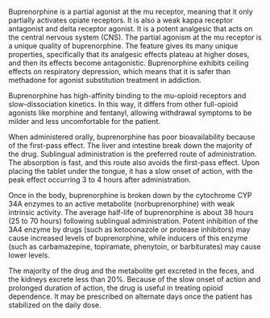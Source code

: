 Buprenorphine is a partial agonist at the mu receptor, meaning that it only partially activates opiate receptors. It is also a weak kappa receptor antagonist and delta receptor agonist. It is a potent analgesic that acts on the central nervous system (CNS). The partial agonism at the mu receptor is a unique quality of buprenorphine. The feature gives its many unique properties, specifically that its analgesic effects plateau at higher doses, and then its effects become antagonistic. Buprenorphine exhibits ceiling effects on respiratory depression, which means that it is safer than methadone for agonist substitution treatment in addiction.

Buprenorphine has high-affinity binding to the mu-opioid receptors and slow-dissociation kinetics. In this way, it differs from other full-opioid agonists like morphine and fentanyl, allowing withdrawal symptoms to be milder and less uncomfortable for the patient.

When administered orally, buprenorphine has poor bioavailability because of the first-pass effect. The liver and intestine break down the majority of the drug. Sublingual administration is the preferred route of administration. The absorption is fast, and this route also avoids the first-pass effect. Upon placing the tablet under the tongue, it has a slow onset of action, with the peak effect occurring 3 to 4 hours after administration.

Once in the body, buprenorphine is broken down by the cytochrome CYP 34A enzymes to an active metabolite (norbuprenorphine) with weak intrinsic activity. The average half-life of buprenorphine is about 38 hours (25 to 70 hours) following sublingual administration. Potent inhibition of the 3A4 enzyme by drugs (such as ketoconazole or protease inhibitors) may cause increased levels of buprenorphine, while inducers of this enzyme (such as carbamazepine, topiramate, phenytoin, or barbiturates) may cause lower levels.

The majority of the drug and the metabolite get excreted in the feces, and the kidneys excrete less than 20%. Because of the slow onset of action and prolonged duration of action, the drug is useful in treating opioid dependence. It may be prescribed on alternate days once the patient has stabilized on the daily dose.